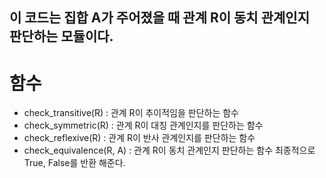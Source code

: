 ## 이 코드는 집합 A가 주어졌을 때 관계 R이 동치 관계인지 판단하는 모듈이다.
# 함수 
- check_transitive(R) : 관계 R이 추이적임을 판단하는 함수
- check_symmetric(R) : 관계 R이 대칭 관계인지를 판단하는 함수
- check_reflexive(R) : 관계 R이 반사 관계인지를 판단하는 함수
- check_equivalence(R, A) : 관계 R이 동치 관계인지 판단하는 함수
최종적으로 True, False를 반환 해준다.



  
